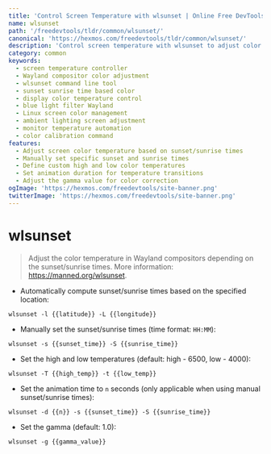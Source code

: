 ```yaml
---
title: 'Control Screen Temperature with wlsunset | Online Free DevTools by Hexmos'
name: wlsunset
path: '/freedevtools/tldr/common/wlsunset/'
canonical: 'https://hexmos.com/freedevtools/tldr/common/wlsunset/'
description: 'Control screen temperature with wlsunset to adjust color based on sunrise/sunset times. Optimize eye comfort and reduce blue light. Free online tool, no registration required.'
category: common
keywords:
  - screen temperature controller
  - Wayland compositor color adjustment
  - wlsunset command line tool
  - sunset sunrise time based color
  - display color temperature control
  - blue light filter Wayland
  - Linux screen color management
  - ambient lighting screen adjustment
  - monitor temperature automation
  - color calibration command
features:
  - Adjust screen color temperature based on sunset/sunrise times
  - Manually set specific sunset and sunrise times
  - Define custom high and low color temperatures
  - Set animation duration for temperature transitions
  - Adjust the gamma value for color correction
ogImage: 'https://hexmos.com/freedevtools/site-banner.png'
twitterImage: 'https://hexmos.com/freedevtools/site-banner.png'
---
```


# wlsunset

> Adjust the color temperature in Wayland compositors depending on the sunset/sunrise times.
> More information: <https://manned.org/wlsunset>.

- Automatically compute sunset/sunrise times based on the specified location:

`wlsunset -l {{latitude}} -L {{longitude}}`

- Manually set the sunset/sunrise times (time format: `HH:MM`):

`wlsunset -s {{sunset_time}} -S {{sunrise_time}}`

- Set the high and low temperatures (default: high - 6500, low - 4000):

`wlsunset -T {{high_temp}} -t {{low_temp}}`

- Set the animation time to `n` seconds (only applicable when using manual sunset/sunrise times):

`wlsunset -d {{n}} -s {{sunset_time}} -S {{sunrise_time}}`

- Set the gamma (default: 1.0):

`wlsunset -g {{gamma_value}}`
